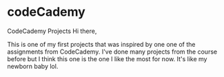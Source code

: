 # codeCademy
CodeCademy Projects
Hi there, 

This is one of my first projects that was inspired by one one of the assignments from CodeCademy. I've done many projects from the course before but I think this one is 
the one I like the most for now. It's like my newborn baby lol.
